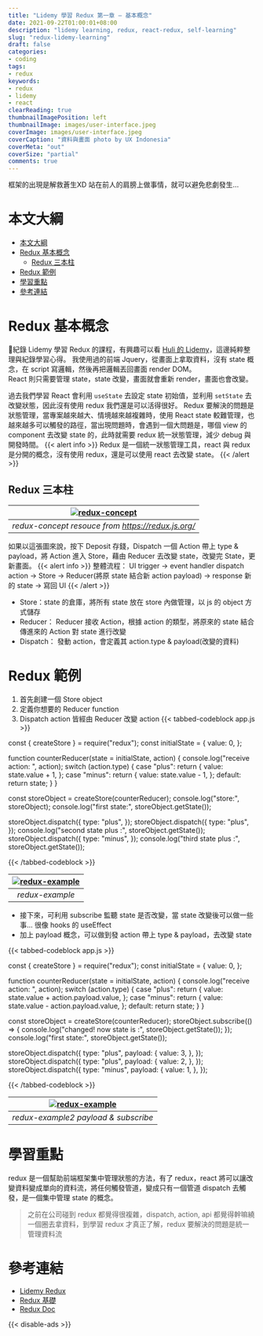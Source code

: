```yaml
---
title: "Lidemy 學習 Redux 第一章 — 基本概念"
date: 2021-09-22T01:00:01+08:00
description: "lidemy learning, redux, react-redux, self-learning"
slug: "redux-lidemy-learning"
draft: false
categories:
- coding
tags:
- redux
keywords:
- redux
- lidemy
- react
clearReading: true
thumbnailImagePosition: left
thumbnailImage: images/user-interface.jpeg
coverImage: images/user-interface.jpeg
coverCaption: "資料與畫面 photo by UX Indonesia"
coverMeta: "out"
coverSize: "partial"
comments: true
---
```

框架的出現是解救蒼生XD 站在前人的肩膀上做事情，就可以避免悲劇發生...
<!--more-->
# 本文大綱
- [本文大綱](#本文大綱)
- [Redux 基本概念](#redux-基本概念)
  - [Redux 三本柱](#redux-三本柱)
- [Redux 範例](#redux-範例)
- [學習重點](#學習重點)
- [參考連結](#參考連結)

# Redux 基本概念
紀錄 Lidemy 學習 Redux 的課程，有興趣可以看 [Huli 的 Lidemy](https://lidemy.com/courses/fe303-react-redux)，這邊純粹整理與紀錄學習心得。
我使用過的前端 Jquery，從畫面上拿取資料，沒有 state 概念，在 script 寫邏輯，然後再把邏輯丟回畫面 render DOM。  
React 則只需要管理 state，state 改變，畫面就會重新 render，畫面也會改變。  

過去我們學習 React 會利用 `useState` 去設定 state 初始值，並利用 `setState` 去改變狀態，因此沒有使用 redux 我們還是可以活得很好。
Redux 要解決的問題是狀態管理，當專案越來越大、情境越來越複雜時，使用 React state 較難管理，也越來越多可以觸發的路徑，當出現問題時，會遇到一個大問題是，哪個 view 的 component 去改變 state 的，此時就需要 redux 統一狀態管理，減少 debug 與開發時間。
{{< alert info >}}
Redux 是一個統一狀態管理工具，react 與 redux 是分開的概念，沒有使用 redux，還是可以使用 react 去改變 state。
{{< /alert >}}
## Redux 三本柱
| [ ![redux-concept](/images/redux-concept.png) ](/images/redux-concept.png)| 
|:--:|
| *redux-concept resouce from https://redux.js.org/* |

如果以這張圖來說，按下 Deposit 存錢，Dispatch 一個 Action 帶上 type & payload，將 Action 進入 Store，藉由 Reducer 去改變 state，改變完 State，更新畫面。
{{< alert info >}}
整體流程： UI trigger -> event handler dispatch action -> Store -> Reducer(將原 state 結合新 action payload) → response 新的 state → 寫回 UI
{{< /alert >}}
* Store：state 的倉庫，將所有 state 放在 store 內做管理，以 js 的 object 方式儲存
* Reducer： Reducer 接收 Action，根據 action 的類型，將原來的 state 結合傳進來的 Action 對 state 進行改變
* Dispatch： 發動 action，會定義其 action.type & payload(改變的資料)

# Redux 範例
1. 首先創建一個 Store object
2. 定義你想要的 Reducer function
3. Dispatch action 皆經由 Reducer 改變 action 
{{< tabbed-codeblock app.js >}}
<!-- tab javascript -->
const { createStore } = require("redux");
const initialState = {
  value: 0,
};

function counterReducer(state = initialState, action) {
  console.log("receive action: ", action);
  switch (action.type) {
    case "plus":
      return {
        value: state.value + 1,
      };
    case "minus":
      return {
        value: state.value - 1,
      };
    default:
      return state;
  }
}

const storeObject = createStore(counterReducer);
console.log("store:", storeObject);
console.log("first state:", storeObject.getState());

storeObject.dispatch({
  type: "plus",
});
storeObject.dispatch({
  type: "plus",
});
console.log("second state plus :", storeObject.getState());
storeObject.dispatch({
  type: "minus",
});
console.log("third state plus :", storeObject.getState());
<!-- endtab -->
{{< /tabbed-codeblock >}}

| [ ![redux-example](/images/redux-example1.png) ](/images/redux-example1.png)| 
|:--:|
| *redux-example* |

* 接下來，可利用 subscribe 監聽 state 是否改變，當 state 改變後可以做一些事... 很像 hooks 的 useEffect 
* 加上 payload 概念，可以做到發 action 帶上 type & payload，去改變 state

{{< tabbed-codeblock app.js >}}
<!-- tab javascript -->
const { createStore } = require("redux");
const initialState = {
  value: 0,
};

function counterReducer(state = initialState, action) {
  console.log("receive action: ", action);
  switch (action.type) {
    case "plus":
      return {
        value: state.value + action.payload.value,
      };
    case "minus":
      return {
        value: state.value - action.payload.value,
      };
    default:
      return state;
  }
}

const storeObject = createStore(counterReducer);
storeObject.subscribe(() => {
  console.log("changed! now state is :", storeObject.getState());
});
console.log("first state:", storeObject.getState());

storeObject.dispatch({
  type: "plus",
  payload: {
    value: 3,
  },
});
storeObject.dispatch({
  type: "plus",
  payload: {
    value: 2,
  },
});
storeObject.dispatch({
  type: "minus",
  payload: {
    value: 1,
  },
});
<!-- endtab -->
{{< /tabbed-codeblock >}}

| [ ![redux-example](/images/redux-example2.png) ](/images/redux-example2.png)| 
|:--:|
| *redux-example2 payload & subscribe* |

# 學習重點
redux 是一個幫助前端框架集中管理狀態的方法，有了 redux，react 將可以讓改變資料變成單向的資料流，將任何觸發管道，變成只有一個管道 dispatch 去觸發，是一個集中管理 state 的概念。
> 之前在公司碰到 redux 都覺得很複雜，dispatch, action, api 都覺得幹嘛繞一個圈去拿資料，到學習 redux 才真正了解，redux 要解決的問題是統一管理資料流

# 參考連結
* [Lidemy Redux](https://lidemy.com/courses/fe303-react-redux)
* [Redux 基礎](https://zhuanlan.zhihu.com/p/101151851)
* [Redux Doc](https://redux.js.org/)

{{< disable-ads >}}